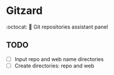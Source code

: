 # Gitzard
:octocat: :vertical_traffic_light: Git repositories assistant panel

## TODO

- [ ] Input repo and web name directories
- [ ] Create directories: repo and web
